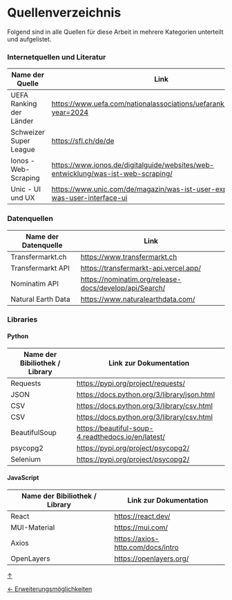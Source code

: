 <a id="top"></a>

# Quellenverzeichnis <div id="quellenverzeichnis"></div>

Folgend sind in alle Quellen für diese Arbeit in mehrere Kategorien unterteilt und aufgelistet.

### Internetquellen und Literatur <div id="literatur"></div>

| Name der Quelle            | Link                                             |
|----------------------------|--------------------------------------------------|
| UEFA Ranking der Länder    | https://www.uefa.com/nationalassociations/uefarankings/country/?year=2024  |
| Schweizer Super League     | https://sfl.ch/de/de                         |
| Ionos - Web-Scraping        | https://www.ionos.de/digitalguide/websites/web-entwicklung/was-ist-web-scraping/    |
| Unic - UI und UX        | https://www.unic.com/de/magazin/was-ist-user-experience-ux-was-user-interface-ui    |


### Datenquellen <div id="datenquellen"></div>

| Name der Datenquelle       | Link                                             |
|----------------------------|--------------------------------------------------|
| Transfermarkt.ch           | https://www.transfermarkt.ch  |
| Transfermarkt API          | https://transfermarkt-api.vercel.app/             |
| Nominatim API              | https://nominatim.org/release-docs/develop/api/Search/        |
| Natural Earth Data         | https://www.naturalearthdata.com/         |


### Libraries <div id="libraries"></div>

#### Python

| Name der Bibiliothek / Library       | Link zur Dokumentation                |
|----------------------------|--------------------------------------------------|
| Requests            | https://pypi.org/project/requests/  |
| JSON                | https://docs.python.org/3/library/json.html             |
| CSV                 | https://docs.python.org/3/library/csv.html             |
| CSV                 | https://docs.python.org/3/library/csv.html             |
| BeautifulSoup       | https://beautiful-soup-4.readthedocs.io/en/latest/       |
| psycopg2            | https://pypi.org/project/psycopg2/             |
| Selenium            | https://pypi.org/project/psycopg2/             |

#### JavaScript

| Name der Bibiliothek / Library       | Link zur Dokumentation                |
|----------------------------|--------------------------------------------------|
| React               | https://react.dev/  |
| MUI-Material        | https://mui.com/             |
| Axios               | https://axios-http.com/docs/intro             |
| OpenLayers          | https://openlayers.org/             |



[↑](#top)


<div style="display: flex; justify-content: space-between;">
  <div>
    <a href="ausblick.md#top">← Erweiterungsmöglichkeiten</a>
  </div>
  <div>
  </div>
</div>
